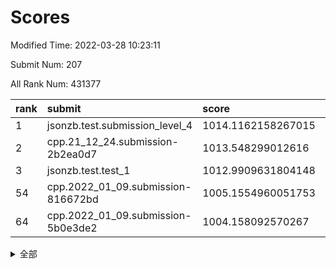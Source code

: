 # Scores

Modified Time: 2022-03-28 10:23:11

Submit Num: 207

All Rank Num: 431377

| rank |               submit               |       score        |       sigma        | pk_num |
| :--- | :--------------------------------- | :----------------- | :----------------- | :----- |
| 1    | jsonzb.test.submission_level_4     | 1014.1162158267015 | 0.8106656895460078 | 8337   |
| 2    | cpp.21_12_24.submission-2b2ea0d7   | 1013.548299012616  | 0.8068079501716326 | 8339   |
| 3    | jsonzb.test.test_1                 | 1012.9909631804148 | 0.8170580913842626 | 8335   |
| 54   | cpp.2022_01_09.submission-816672bd | 1005.1554960051753 | 0.7268270663513652 | 8333   |
| 64   | cpp.2022_01_09.submission-5b0e3de2 | 1004.158092570267  | 0.720111397528867  | 8334   |


<details>
<summary>全部</summary>

| rank |                 submit                 |       score        |       sigma        | pk_num |
| :--- | :------------------------------------- | :----------------- | :----------------- | :----- |
| 1    | jsonzb.test.submission_level_4         | 1014.1162158267015 | 0.8106656895460078 | 8337   |
| 2    | cpp.21_12_24.submission-2b2ea0d7       | 1013.548299012616  | 0.8068079501716326 | 8339   |
| 3    | jsonzb.test.test_1                     | 1012.9909631804148 | 0.8170580913842626 | 8335   |
| 4    | gobigger.level_3.submission_level_3_33 | 1012.3941249412137 | 0.8177192885562927 | 8342   |
| 5    | gobigger.level_3.submission_level_3_19 | 1012.0125841656816 | 0.7812969882987869 | 8335   |
| 6    | gobigger.level_3.submission_level_3_10 | 1011.460510878023  | 0.7467496048917085 | 8333   |
| 7    | gobigger.level_3.submission_level_3_17 | 1011.3668537308903 | 0.7432085557930875 | 8335   |
| 8    | gobigger.level_3.submission_level_3_43 | 1011.2288676172093 | 0.7334791644032237 | 8337   |
| 9    | gobigger.level_3.submission_level_3_39 | 1011.1718035265395 | 0.7613726775278273 | 8338   |
| 10   | gobigger.level_3.submission_level_3_22 | 1011.1461249626066 | 0.8028473671390869 | 8337   |
| 11   | gobigger.level_3.submission_level_3_0  | 1011.119823756571  | 0.7698047152562504 | 8332   |
| 12   | gobigger.level_3.submission_level_3_47 | 1010.9734483446573 | 0.7618513688300032 | 8335   |
| 13   | gobigger.level_3.submission_level_3_1  | 1010.9301520901489 | 0.7705532670365522 | 8332   |
| 14   | gobigger.level_3.submission_level_3_48 | 1010.9242103745029 | 0.7612332807896897 | 8332   |
| 15   | gobigger.level_3.submission_level_3_16 | 1010.8791951109804 | 0.7931281100367806 | 8339   |
| 16   | gobigger.level_3.submission_level_3_2  | 1010.7724106287543 | 0.7824686714129953 | 8339   |
| 17   | gobigger.level_3.submission_level_3_25 | 1010.7560123314013 | 0.7514382156865332 | 8335   |
| 18   | gobigger.level_3.submission_level_3_40 | 1010.6869114299359 | 0.7540788717247989 | 8331   |
| 19   | gobigger.level_3.submission_level_3_21 | 1010.5401949446488 | 0.7783394415628513 | 8341   |
| 20   | gobigger.level_3.submission_level_3_24 | 1010.5399832410538 | 0.7570436613832418 | 8337   |
| 21   | gobigger.level_3.submission_level_3_27 | 1010.3922634808755 | 0.764865305305     | 8338   |
| 22   | gobigger.level_3.submission_level_3_9  | 1010.3284978238355 | 0.7734384827286278 | 8332   |
| 23   | gobigger.level_3.submission_level_3_15 | 1010.2190901735481 | 0.7674686297812837 | 8335   |
| 24   | gobigger.level_3.submission_level_3_45 | 1010.1815737606779 | 0.7550425734108026 | 8329   |
| 25   | gobigger.level_3.submission_level_3_7  | 1010.1339963958086 | 0.7530271105143345 | 8337   |
| 26   | gobigger.level_3.submission_level_3_44 | 1010.0725415521697 | 0.7586291236073022 | 8338   |
| 27   | gobigger.level_3.submission_level_3_12 | 1010.0378070651955 | 0.7395813032589822 | 8338   |
| 28   | gobigger.level_3.submission_level_3_6  | 1010.0267545855869 | 0.7565519793853939 | 8333   |
| 29   | gobigger.level_3.submission_level_3_31 | 1009.9528576179418 | 0.762243694655833  | 8334   |
| 30   | gobigger.level_3.submission_level_3_8  | 1009.9235529638523 | 0.7832845407374344 | 8330   |
| 31   | gobigger.level_3.submission_level_3_46 | 1009.854207377162  | 0.7622241184044455 | 8335   |
| 32   | gobigger.level_3.submission_level_3_34 | 1009.8410489186623 | 0.7551304121426501 | 8332   |
| 33   | gobigger.level_3.submission_level_3_41 | 1009.8380627864542 | 0.7683263774792443 | 8339   |
| 34   | gobigger.level_3.submission_level_3_20 | 1009.8265451433143 | 0.7426440147624347 | 8339   |
| 35   | gobigger.level_3.submission_level_3_13 | 1009.7403441798815 | 0.7725516964452906 | 8336   |
| 36   | gobigger.level_3.submission_level_3_49 | 1009.5761323209116 | 0.7653325047134866 | 8333   |
| 37   | gobigger.level_3.submission_level_3_30 | 1009.5752626321132 | 0.7679166591608273 | 8336   |
| 38   | gobigger.level_3.submission_level_3_11 | 1009.5592384789239 | 0.7564341555861219 | 8336   |
| 39   | gobigger.level_3.submission_level_3_23 | 1009.539424761548  | 0.7456777903896515 | 8331   |
| 40   | gobigger.level_3.submission_level_3_36 | 1009.5392887625179 | 0.7511266005783104 | 8333   |
| 41   | gobigger.level_3.submission_level_3_32 | 1009.5106641775254 | 0.7615513688734286 | 8335   |
| 42   | gobigger.level_3.submission_level_3_38 | 1009.4463721776165 | 0.7479062311107726 | 8334   |
| 43   | gobigger.level_3.submission_level_3_14 | 1009.4207363192799 | 0.7504316373486267 | 8339   |
| 44   | gobigger.level_3.submission_level_3_5  | 1009.413454374405  | 0.7560543914878557 | 8340   |
| 45   | gobigger.level_3.submission_level_3_29 | 1009.2973795498199 | 0.7629667069217707 | 8339   |
| 46   | gobigger.level_3.submission_level_3_37 | 1009.2294924611328 | 0.7577279283381396 | 8334   |
| 47   | gobigger.level_3.submission_level_3_4  | 1009.1809299147056 | 0.7648249050520414 | 8334   |
| 48   | gobigger.level_3.submission_level_3_26 | 1009.1566825818142 | 0.7467749126198051 | 8338   |
| 49   | gobigger.level_3.submission_level_3_18 | 1009.1497362901    | 0.7560441932737036 | 8340   |
| 50   | gobigger.level_3.submission_level_3_3  | 1009.0158517452311 | 0.7432211421265681 | 8336   |
| 51   | gobigger.level_3.submission_level_3_35 | 1008.9445659437404 | 0.7337439120125862 | 8333   |
| 52   | gobigger.level_3.submission_level_3_28 | 1008.7271926234612 | 0.7348013806058914 | 8331   |
| 53   | gobigger.level_3.submission_level_3_42 | 1008.3298935613973 | 0.7278679053015884 | 8330   |
| 54   | cpp.2022_01_09.submission-816672bd     | 1005.1554960051753 | 0.7268270663513652 | 8333   |
| 55   | gobigger.level_1.submission_level_1_8  | 1004.8804452271515 | 0.7264791982405059 | 8342   |
| 56   | gobigger.level_1.submission_level_1_36 | 1004.7806205373996 | 0.7220896367686181 | 8339   |
| 57   | gobigger.level_1.submission_level_1_23 | 1004.7732929478458 | 0.7198344093350708 | 8334   |
| 58   | gobigger.level_1.submission_level_1_32 | 1004.7053446304989 | 0.7140357560904885 | 8327   |
| 59   | gobigger.level_1.submission_level_1_33 | 1004.6019810779453 | 0.7290476555518297 | 8335   |
| 60   | gobigger.level_1.submission_level_1_28 | 1004.4344983423433 | 0.7184996410615024 | 8332   |
| 61   | gobigger.level_1.submission_level_1_4  | 1004.3382515622159 | 0.7265616932048317 | 8335   |
| 62   | gobigger.level_1.submission_level_1_25 | 1004.2882258008195 | 0.7212324609021166 | 8344   |
| 63   | gobigger.level_1.submission_level_1_27 | 1004.2247765023711 | 0.7176783567933789 | 8335   |
| 64   | cpp.2022_01_09.submission-5b0e3de2     | 1004.158092570267  | 0.720111397528867  | 8334   |
| 65   | gobigger.level_1.submission_level_1_6  | 1004.0652119513142 | 0.7139735521476818 | 8338   |
| 66   | gobigger.level_1.submission_level_1_44 | 1003.975529395654  | 0.7301539054224522 | 8335   |
| 67   | gobigger.level_1.submission_level_1_34 | 1003.8428568415355 | 0.7138010652374892 | 8337   |
| 68   | gobigger.level_1.submission_level_1_1  | 1003.741644525163  | 0.7129910350743894 | 8331   |
| 69   | gobigger.level_1.submission_level_1_46 | 1003.6466951855762 | 0.7319965853964132 | 8338   |
| 70   | gobigger.level_1.submission_level_1_45 | 1003.6426516952871 | 0.7125575173212659 | 8331   |
| 71   | gobigger.level_1.submission_level_1_30 | 1003.6295986152178 | 0.719797206579192  | 8334   |
| 72   | gobigger.level_1.submission_level_1_47 | 1003.5440529907122 | 0.7199576432150093 | 8337   |
| 73   | gobigger.level_1.submission_level_1_35 | 1003.5250655125606 | 0.7143538822123832 | 8336   |
| 74   | gobigger.level_1.submission_level_1_38 | 1003.5126451455172 | 0.7173296086003635 | 8337   |
| 75   | gobigger.level_1.submission_level_1_29 | 1003.4788263295997 | 0.7276489962241806 | 8338   |
| 76   | gobigger.level_1.submission_level_1_37 | 1003.4606296429603 | 0.7008184265598002 | 8338   |
| 77   | gobigger.level_1.submission_level_1_48 | 1003.3679679628365 | 0.7088022497450841 | 8337   |
| 78   | gobigger.level_1.submission_level_1_0  | 1003.3214409171312 | 0.7093615633839899 | 8339   |
| 79   | gobigger.level_1.submission_level_1_43 | 1003.2163239439185 | 0.7176490314433912 | 8334   |
| 80   | gobigger.level_1.submission_level_1_41 | 1003.1691965941484 | 0.723855937836985  | 8334   |
| 81   | gobigger.level_1.submission_level_1_20 | 1003.1607284442478 | 0.7174767670257661 | 8339   |
| 82   | gobigger.level_1.submission_level_1_2  | 1003.0859710315026 | 0.7194080902720403 | 8334   |
| 83   | gobigger.level_1.submission_level_1_5  | 1003.0615910575068 | 0.7150470149329085 | 8335   |
| 84   | gobigger.level_1.submission_level_1_3  | 1003.0560567507118 | 0.7033196675936682 | 8336   |
| 85   | gobigger.level_1.submission_level_1_17 | 1003.0202278154006 | 0.7380045026251044 | 8334   |
| 86   | gobigger.level_1.submission_level_1_12 | 1003.0084059434378 | 0.719419646276172  | 8333   |
| 87   | gobigger.level_1.submission_level_1_18 | 1002.8546816429442 | 0.7012119256517123 | 8330   |
| 88   | gobigger.level_1.submission_level_1_22 | 1002.8480402228383 | 0.7170198116800369 | 8339   |
| 89   | gobigger.level_1.submission_level_1_14 | 1002.7832535540977 | 0.7116448558689067 | 8338   |
| 90   | gobigger.level_1.submission_level_1_42 | 1002.7308975962177 | 0.7206545730028253 | 8336   |
| 91   | gobigger.level_1.submission_level_1_24 | 1002.6829169317607 | 0.7059380707555422 | 8336   |
| 92   | gobigger.level_1.submission_level_1_16 | 1002.6751666073698 | 0.7193925694384596 | 8338   |
| 93   | gobigger.level_1.submission_level_1_13 | 1002.6436016978596 | 0.7223120791486468 | 8336   |
| 94   | gobigger.level_1.submission_level_1_11 | 1002.638986953839  | 0.7151969625648644 | 8333   |
| 95   | gobigger.level_1.submission_level_1_15 | 1002.563833373708  | 0.7185793366109807 | 8337   |
| 96   | gobigger.level_1.submission_level_1_49 | 1002.5198162852412 | 0.7097070703739059 | 8334   |
| 97   | gobigger.level_1.submission_level_1_21 | 1002.4983650896235 | 0.7166666092967955 | 8338   |
| 98   | gobigger.level_1.submission_level_1_39 | 1002.4548615340495 | 0.7156852825153309 | 8340   |
| 99   | gobigger.level_1.submission_level_1_26 | 1002.4153570949188 | 0.7185755280777578 | 8338   |
| 100  | gobigger.level_1.submission_level_1_9  | 1002.3764431509604 | 0.7022704716441699 | 8336   |
| 101  | gobigger.level_1.submission_level_1_31 | 1002.2766092170026 | 0.7107658507248383 | 8338   |
| 102  | gobigger.level_1.submission_level_1_10 | 1001.918242979231  | 0.7093267906544413 | 8338   |
| 103  | gobigger.level_1.submission_level_1_7  | 1001.5658200199272 | 0.7294430943472099 | 8334   |
| 104  | gobigger.level_1.submission_level_1_19 | 1001.374552014214  | 0.7065847426736208 | 8335   |
| 105  | gobigger.level_1.submission_level_1_40 | 1001.2966464948968 | 0.7057411848929975 | 8340   |
| 106  | gobigger.random.submission_random_27   | 997.7040552951739  | 0.7110722907558452 | 8333   |
| 107  | gobigger.random.submission_random_41   | 997.5053805163715  | 0.7092613935351697 | 8332   |
| 108  | gobigger.random.submission_random_26   | 997.4004900569508  | 0.7058888860302094 | 8338   |
| 109  | gobigger.random.submission_random_45   | 997.0916447837004  | 0.7109407588137713 | 8336   |
| 110  | gobigger.random.submission_random_39   | 997.0655218900456  | 0.7098088462683705 | 8338   |
| 111  | gobigger.random.submission_random_49   | 996.8887674298084  | 0.6974458034731925 | 8338   |
| 112  | gobigger.random.submission_random_9    | 996.8521325759914  | 0.7132514100395464 | 8338   |
| 113  | gobigger.random.submission_random_12   | 996.6772016789945  | 0.7093846712297409 | 8335   |
| 114  | gobigger.random.submission_random_7    | 996.6341052098338  | 0.7159576313346853 | 8340   |
| 115  | gobigger.random.submission_random_10   | 996.6155413177897  | 0.7223148383873668 | 8336   |
| 116  | gobigger.random.submission_random_8    | 996.5977083315948  | 0.7088678097471554 | 8334   |
| 117  | gobigger.random.submission_random_47   | 996.4917552782845  | 0.7029380043589888 | 8334   |
| 118  | gobigger.random.submission_random_34   | 996.4594631694011  | 0.7046832398454682 | 8332   |
| 119  | gobigger.random.submission_random_18   | 996.4370933075369  | 0.7276096403314886 | 8334   |
| 120  | gobigger.random.submission_random_44   | 996.2130022244244  | 0.7182187805554002 | 8333   |
| 121  | gobigger.random.submission_random_36   | 996.1078969358399  | 0.7204963630246469 | 8335   |
| 122  | gobigger.random.submission_random_46   | 996.0473990555212  | 0.7134670821467997 | 8340   |
| 123  | gobigger.random.submission_random_16   | 996.04061909407    | 0.6999811596817795 | 8329   |
| 124  | gobigger.random.submission_random_20   | 996.0388848310563  | 0.6935630755767802 | 8333   |
| 125  | gobigger.random.submission_random_13   | 996.0382252055493  | 0.7188287677987018 | 8335   |
| 126  | gobigger.random.submission_random_28   | 996.0117844586143  | 0.7081432456461398 | 8336   |
| 127  | gobigger.random.submission_random_35   | 995.9869061422539  | 0.7147622811921555 | 8331   |
| 128  | gobigger.random.submission_random_1    | 995.9797483439332  | 0.7154996322034348 | 8337   |
| 129  | gobigger.random.submission_random_22   | 995.915465309919   | 0.7110262305506722 | 8338   |
| 130  | gobigger.random.submission_random_38   | 995.8336872915565  | 0.7104007902878493 | 8335   |
| 131  | gobigger.random.submission_random_31   | 995.8204430673229  | 0.700728757310705  | 8335   |
| 132  | gobigger.random.submission_random_14   | 995.7714296362698  | 0.6947719964865527 | 8334   |
| 133  | gobigger.random.submission_random_29   | 995.7597488187243  | 0.7128183132260794 | 8335   |
| 134  | gobigger.random.submission_random_2    | 995.7522625356539  | 0.7060446567748868 | 8340   |
| 135  | gobigger.random.submission_random_4    | 995.7101519839225  | 0.7104481623145105 | 8335   |
| 136  | gobigger.random.submission_random_48   | 995.6954377287238  | 0.7142104087723218 | 8335   |
| 137  | gobigger.random.submission_random_32   | 995.6576013454836  | 0.7123636192394209 | 8336   |
| 138  | gobigger.random.submission_random_21   | 995.6507813783819  | 0.7075245087051988 | 8341   |
| 139  | gobigger.random.submission_random_43   | 995.6400671850785  | 0.717532774790269  | 8336   |
| 140  | gobigger.random.submission_random_24   | 995.5790102779557  | 0.738011120607314  | 8338   |
| 141  | gobigger.random.submission_random_23   | 995.4995125819603  | 0.7112266259247427 | 8337   |
| 142  | gobigger.random.submission_random_19   | 995.4798778499398  | 0.7250346806200941 | 8334   |
| 143  | gobigger.random.submission_random_30   | 995.4496265530128  | 0.7217911461636614 | 8332   |
| 144  | gobigger.random.submission_random_37   | 995.448742800612   | 0.7086645040129135 | 8332   |
| 145  | gobigger.random.submission_random_17   | 995.4170011684539  | 0.7158509447826475 | 8338   |
| 146  | gobigger.random.submission_random_11   | 995.4118454932653  | 0.7180749140277614 | 8333   |
| 147  | gobigger.random.submission_random_42   | 995.2664828437738  | 0.7183672737161012 | 8334   |
| 148  | gobigger.random.submission_random_40   | 995.2531305758387  | 0.7178757766164885 | 8337   |
| 149  | gobigger.random.submission_random_6    | 995.0856293351909  | 0.723723303162326  | 8343   |
| 150  | gobigger.random.submission_random_3    | 995.0066326457825  | 0.7050918972501478 | 8334   |
| 151  | gobigger.random.submission_random_0    | 994.7875992144272  | 0.7144340832983122 | 8335   |
| 152  | gobigger.random.submission_random_15   | 994.6913202095195  | 0.7264652477574798 | 8338   |
| 153  | gobigger.random.submission_random_25   | 994.6101728551167  | 0.7236030386072129 | 8336   |
| 154  | gobigger.random.submission_random_5    | 994.5443639938084  | 0.731189639102713  | 8335   |
| 155  | gobigger.random.submission_random_33   | 994.4636811579074  | 0.7307373695922109 | 8332   |
| 156  | gobigger.level_2.submission_level_2_28 | 993.5241871800831  | 0.726970589740927  | 8331   |
| 157  | gobigger.level_2.submission_level_2_30 | 993.4365219356056  | 0.7246008715855158 | 8338   |
| 158  | gobigger.level_2.submission_level_2_9  | 993.4139856570072  | 0.7253467740561248 | 8335   |
| 159  | gobigger.level_2.submission_level_2_6  | 993.393048491697   | 0.748413419229591  | 8333   |
| 160  | gobigger.level_2.submission_level_2_47 | 993.35128112128    | 0.7236863400877654 | 8335   |
| 161  | gobigger.level_2.submission_level_2_0  | 993.3344408201679  | 0.7328365011497827 | 8336   |
| 162  | gobigger.level_2.submission_level_2_13 | 993.2832933367176  | 0.7465293484936047 | 8337   |
| 163  | gobigger.level_2.submission_level_2_27 | 993.1980600695549  | 0.7345298114431693 | 8336   |
| 164  | gobigger.level_2.submission_level_2_33 | 993.0387917115332  | 0.7211818954079019 | 8335   |
| 165  | gobigger.level_2.submission_level_2_5  | 992.962465027979   | 0.7371786934188103 | 8337   |
| 166  | gobigger.level_2.submission_level_2_12 | 992.9451980820426  | 0.731621957089646  | 8340   |
| 167  | gobigger.level_2.submission_level_2_2  | 992.91379735604    | 0.7292963896876734 | 8339   |
| 168  | gobigger.level_2.submission_level_2_49 | 992.8081693793225  | 0.7429204503684895 | 8334   |
| 169  | gobigger.level_2.submission_level_2_3  | 992.8072323460564  | 0.7360638122460686 | 8336   |
| 170  | gobigger.level_2.submission_level_2_31 | 992.7690724041556  | 0.7459278178168276 | 8339   |
| 171  | gobigger.level_2.submission_level_2_4  | 992.7577598166233  | 0.7405072730174915 | 8333   |
| 172  | gobigger.level_2.submission_level_2_19 | 992.6929745679358  | 0.7519771122666773 | 8336   |
| 173  | gobigger.level_2.submission_level_2_25 | 992.6719128504778  | 0.7367069646195653 | 8335   |
| 174  | gobigger.level_2.submission_level_2_39 | 992.6442308368302  | 0.7407196173855523 | 8335   |
| 175  | gobigger.level_2.submission_level_2_8  | 992.5682854784666  | 0.7431001519414422 | 8335   |
| 176  | gobigger.level_2.submission_level_2_1  | 992.5396249466266  | 0.7507019108579762 | 8330   |
| 177  | gobigger.level_2.submission_level_2_7  | 992.5284604077465  | 0.726106619824233  | 8337   |
| 178  | gobigger.level_2.submission_level_2_43 | 992.4460511417113  | 0.751732059057159  | 8338   |
| 179  | gobigger.level_2.submission_level_2_32 | 992.414225135217   | 0.7269931657163791 | 8341   |
| 180  | gobigger.level_2.submission_level_2_45 | 992.3830836214669  | 0.736955948215093  | 8338   |
| 181  | gobigger.level_2.submission_level_2_29 | 992.3825580270575  | 0.7382148122357117 | 8336   |
| 182  | gobigger.level_2.submission_level_2_38 | 992.3136613834675  | 0.7517084770549888 | 8341   |
| 183  | gobigger.level_2.submission_level_2_34 | 992.274991431381   | 0.7404377936271034 | 8332   |
| 184  | gobigger.level_2.submission_level_2_21 | 992.2513778418086  | 0.756969087233006  | 8336   |
| 185  | gobigger.level_2.submission_level_2_22 | 992.100770187367   | 0.7356026938893792 | 8336   |
| 186  | gobigger.level_2.submission_level_2_44 | 991.9590591429873  | 0.7272238165476542 | 8339   |
| 187  | gobigger.level_2.submission_level_2_46 | 991.8169185474238  | 0.7504648431742912 | 8340   |
| 188  | gobigger.level_2.submission_level_2_17 | 991.8044752124908  | 0.7551433708992439 | 8334   |
| 189  | gobigger.level_2.submission_level_2_40 | 991.7266812301498  | 0.7598739561075688 | 8335   |
| 190  | gobigger.level_2.submission_level_2_18 | 991.7187762335565  | 0.7449634654737615 | 8336   |
| 191  | gobigger.level_2.submission_level_2_26 | 991.6940493772432  | 0.7525929162494961 | 8337   |
| 192  | gobigger.level_2.submission_level_2_48 | 991.5812818733069  | 0.7366632748572451 | 8336   |
| 193  | gobigger.level_2.submission_level_2_35 | 991.5630529152012  | 0.7546903160298482 | 8336   |
| 194  | gobigger.level_2.submission_level_2_10 | 991.3465575159324  | 0.7593550187502711 | 8336   |
| 195  | gobigger.level_2.submission_level_2_16 | 991.2142418881846  | 0.7323239762094967 | 8340   |
| 196  | gobigger.level_2.submission_level_2_15 | 991.0987244743764  | 0.7462809589714854 | 8339   |
| 197  | gobigger.level_2.submission_level_2_36 | 991.027938453346   | 0.7549876550923404 | 8333   |
| 198  | gobigger.level_2.submission_level_2_23 | 991.0061086597268  | 0.752950881296514  | 8337   |
| 199  | gobigger.level_2.submission_level_2_41 | 990.8603973155758  | 0.7495840674548055 | 8332   |
| 200  | gobigger.level_2.submission_level_2_42 | 990.8581414084871  | 0.7496260666100686 | 8338   |
| 201  | gobigger.level_2.submission_level_2_24 | 990.7584088168666  | 0.7563756968341834 | 8340   |
| 202  | gobigger.level_2.submission_level_2_37 | 990.7537014726722  | 0.7533480438498954 | 8339   |
| 203  | gobigger.level_2.submission_level_2_20 | 990.2085064312425  | 0.7819091073586215 | 8339   |
| 204  | gobigger.level_2.submission_level_2_11 | 990.0585067790831  | 0.7470491031598396 | 8336   |
| 205  | gobigger.level_2.submission_level_2_14 | 989.6750835447136  | 0.7739578305797966 | 8334   |
| 206  | gobigger.none.submission_none_0        | 977.6767712324443  | 1.4269538911335677 | 8335   |
| 207  | gobigger.none.submission_none_1        | 977.2347914951339  | 1.473977256656734  | 8338   |

</details>